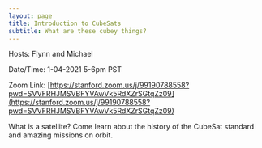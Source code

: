 ```yaml
---
layout: page
title: Introduction to CubeSats
subtitle: What are these cubey things?
---
```


Hosts: Flynn and Michael

Date/Time: 1-04-2021 5-6pm PST

Zoom Link: [https://stanford.zoom.us/j/99190788558?pwd=SVVFRHJMSVBFYVAwVk5RdXZrSGtqZz09](https://stanford.zoom.us/j/99190788558?pwd=SVVFRHJMSVBFYVAwVk5RdXZrSGtqZz09)

What is a satellite? Come learn about the history of the CubeSat standard and amazing missions on orbit.

